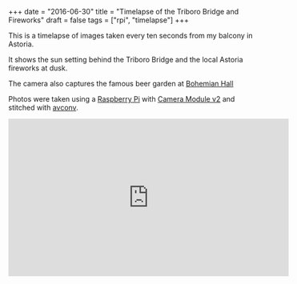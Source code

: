 +++
date = "2016-06-30"
title = "Timelapse of the Triboro Bridge and Fireworks"
draft = false
tags = ["rpi", "timelapse"]
+++

This is a timelapse of images taken every ten seconds from my balcony in Astoria.

It shows the sun setting behind the Triboro Bridge and the local Astoria fireworks at dusk.

The camera also captures the famous beer garden at [Bohemian Hall](http://bohemianhall.com/)

Photos were taken using a [Raspberry Pi](https://www.raspberrypi.org/) with [Camera Module v2](https://www.raspberrypi.org/products/camera-module-v2) and stitched with [avconv](https://libav.org/avconv.html).

<iframe width="560" height="315" src="https://www.youtube.com/embed/-GM5gTMTV9A" frameborder="0" allowfullscreen></iframe>
